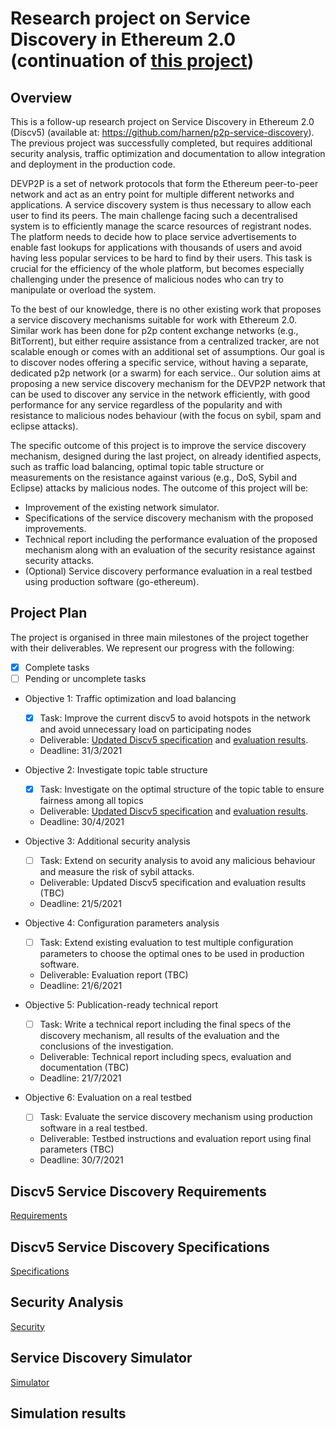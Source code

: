 # Research project on Service Discovery in Ethereum 2.0 (continuation of [this project](https://github.com/harnen/p2p-service-discovery))

## Overview
 

This is a follow-up research project on Service Discovery in Ethereum 2.0 (Discv5) (available at: https://github.com/harnen/p2p-service-discovery). The previous project was successfully completed, but requires additional security analysis, traffic optimization and documentation to allow integration and deployment in the production code. 

DEVP2P is a set of network protocols that form the Ethereum peer-to-peer network and act as an entry point for multiple different networks and applications. A service discovery system is thus necessary to allow each user to find its peers. The main challenge facing such a decentralised system is to efficiently manage the scarce resources of registrant nodes. The platform needs to decide how to place service advertisements to enable fast lookups for applications with thousands of users and avoid having less popular services to be hard to find by their users. This task is crucial for the efficiency of the whole platform, but becomes especially challenging under the presence of malicious nodes who can try to manipulate or overload the system.

To the best of our knowledge, there is no other existing work that proposes a service discovery mechanisms suitable for work with Ethereum 2.0. Similar work has been done for p2p content exchange networks (e.g., BitTorrent), but either require assistance from a centralized tracker, are not scalable enough or comes with an additional set of assumptions. Our goal is to discover nodes offering a specific service, without having a separate, dedicated p2p network (or a swarm) for each service.. Our solution aims at proposing a new service discovery mechanism for the DEVP2P network that can be used to discover any service in the network efficiently, with good performance for any service regardless of the popularity and with resistance to malicious nodes behaviour (with the focus on sybil, spam and eclipse attacks).

The specific outcome of this project is to improve the service discovery mechanism, designed during the last project, on already identified aspects, such as traffic load balancing, optimal topic table structure or measurements on the resistance against various (e.g., DoS, Sybil and Eclipse) attacks by malicious nodes.
The outcome of this project will be:
* Improvement of the existing network simulator.
* Specifications of the service discovery mechanism with the proposed improvements.
* Technical report including the performance evaluation of the proposed mechanism along
with an evaluation of the security resistance against security attacks.
* (Optional) Service discovery performance evaluation in a real testbed using production
software (go-ethereum).

## Project Plan

The project is organised in three main milestones of the project together with their deliverables. We represent our progress with the following:
* [X] Complete tasks 
* [ ] Pending or uncomplete tasks

* Objective 1: Traffic optimization and load balancing
  * [X] Task: Improve the current discv5 to avoid hotspots in the network and avoid unnecessary load on participating nodes
  * Deliverable: [Updated Discv5 specification](doc/specs.md) and [evaluation results](doc/report_m1/report.md).
  * Deadline: 31/3/2021

* Objective 2: Investigate topic table structure
  * [X] Task: Investigate on the optimal structure of the topic table to ensure fairness among all topics
  * Deliverable: [Updated Discv5 specification](doc/specs.md) and [evaluation results](doc/report_m2/report.md).
  * Deadline: 30/4/2021

* Objective 3: Additional security analysis
  * [ ] Task: Extend on security analysis to avoid any malicious behaviour and measure the risk of sybil attacks.
  * Deliverable: Updated Discv5 specification and evaluation results (TBC)
  * Deadline: 21/5/2021

* Objective 4: Configuration parameters analysis
  * [ ] Task: Extend existing evaluation to test multiple configuration parameters to choose the optimal ones to be used in production software.
  * Deliverable: Evaluation report (TBC)
  * Deadline: 21/6/2021

* Objective 5: Publication-ready technical report
  * [ ] Task: Write a technical report including the final specs of the discovery mechanism, all results of the evaluation and the conclusions of the investigation.
  * Deliverable: Technical report including specs, evaluation and documentation (TBC)
  * Deadline: 21/7/2021
  
* Objective 6: Evaluation on a real testbed
  * [ ] Task: Evaluate the service discovery mechanism using production software in a real testbed.
  * Deliverable: Testbed instructions and evaluation report using final parameters (TBC)
  * Deadline: 30/7/2021

## Discv5 Service Discovery Requirements

[Requirements](doc/requirements.md)

## Discv5 Service Discovery Specifications

[Specifications](doc/specs.md)


## Security Analysis

[Security](doc/security.md)


## Service Discovery Simulator

[Simulator](doc/simulator.md)

<!--## Service Discovery Proposition

This is our proposition for topic registration and service discovery in Ethereum 2.0.

### Terms

* A 'topic' is an identifier for a service provided by a node.
* An 'advertiser' is a node providing a service that wants to be found.
* An 'ad' is the registration of an advertiser for a topic on another node.
* An 'advertisement medium' is a node on which an ad is stored.
* A 'searcher' is a node looking for ads for a topic.

### Ad Storage 

### Ad registration

The registrant tries to register on every node during its random walk towards `H(t)` and let the nodes on the path decide whether to accept it or not.

The decision could be taken based on the node's distance from H(t) (the closer, the higher chance of accepting) and the current number of registration among all the topics (the more registrations, the lower chance of accepting). It would create a balanced system where, if there are not many registrations in the system, nodes would accept any registration, but when the traffic is increasing, each node would start to specialize in topics close to its own ID.

If the registrant finds that it doesn't have incoming connection, it can repeat the process using alternative paths (or repeat on the same one if the registration decision is made nondeterministic).

The register message can be attached to `FINDNODE` message. The registrant tries to perform the regular DHT node lookup towards H(t). At te same time, it would try to register on every node it queries.

### Service Lookup

### Messages

* **MSG_FIND**
Used to find nodes. User is requesting destination neighbours at a certain distance `d` indicated in the body.
The body is the common prefix length (log distance) between the recipient of the message and the node we're looking for. 

* **MSG_REPLY**
Replies to MSG_FIND. Returns the neighbours requested by MSG_FIND. In the body contains a list neighbours from a bucket at distance `d` indicated by MSG_FIND. 
If the indicated bucket does not have enough nodes ( < KademliaCommonConfig.K), we get nodes from `d+1` and `d-1`. 

* **MSG_REGISTER**
Registers a topic. Performs a walk towards the node closest to the hash of the topic trying to register on all the encountered nodes. 
In the body contains a topic `t` to be registered. MSG_REGISTERED is answered with MSG_REPLY at the moment containing neighbours closest to the hash of `t`. 

* **MSG_LOOKUP**
Currently not yet implemented. Looking for registrations for specific topic indicated in the body. 

* **MSG_LOOKUP_REPLY**
This message should contain a list of registrations for the requested topic AND list of neighbours closest to the hash of the topic (similarely to MSG_REPLY). 
We should decide how to implement it. 


### Open aspects

* Should nodes involved in a topic also keep information about other nodes in the topic? So that if you find one, you should be able to find others?
* Should we have some replication? Or only rely on registrations performed during the random walk?
* Should we use multiple hash functions (or different salt)? If we use different hash functions, we'd have different H(t) for the same topic. It i) provide necessary redundancy (if the node close to H(t) is down, we don't loose all the information) ii) we could easily perform parallel lookups (similar to alpha, but here, it would go to different instead of the same H(t)
* Spamming more registration shouldn't result in more state created on different nodes - this is necessary to prevent spamming attacks.-->

## Simulation results

<!--[Ticket vs No Ticket protocol comparison](doc/report/report.md)

[Security report comparing two discovery protocols](doc/security_report/report.md)

[Security report for final protocol](doc/ticket_security_report/report.md)

[Evaluation results](doc/FinalReport.pdf)

## Resources 

[Eth crawling results](https://github.com/ethereum/discv4-dns-lists)

[How the list above is created](https://geth.ethereum.org/docs/developers/dns-discovery-setup)

## Notes

* p2p/discover <--- use this
* p2p/discv5 <----------- OLD, don't use

* [Specification of the wire protocol](https://github.com/ethereum/devp2p/blob/master/discv5/discv5-wire.md#findnode-request-0x03) - for find node, we don't reveal the node you're looking for. This is to avoid malicious peers to generate the node being looked for on the fly and responding with this fake identity. 

* If we have parallel lookups we need to make sure that the paths are disjoin. 

* [S-Kademlia](https://www.sciencedirect.com/science/article/abs/pii/S1389128615004168)

* [Check this code](https://github.com/ethereum/go-ethereum/blob/master/p2p/discover/v5_udp.go#L280) - here's the main for the protocol, handling messages etc. How a look the lookupWorker and lookupDistances

## Other

[Service discovery implementation](doc/discovery.md)-->

